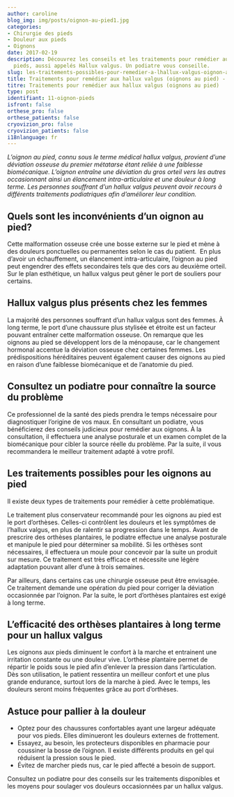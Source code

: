 ```yaml
---
author: caroline
blog_img: img/posts/oignon-au-pied1.jpg
categories:
- Chirurgie des pieds
- Douleur aux pieds
- Oignons
date: 2017-02-19
description: Découvrez les conseils et les traitements pour remédier aux oignons aux
  pieds, aussi appelés Hallux valgus. Un podiatre vous conseille.
slug: les-traitements-possibles-pour-remedier-a-lhallux-valgus-oignon-aux-pieds/
title: Traitements pour remédier aux hallux valgus (oignons au pied) - Cryos Technologies
titre: Traitements pour remédier aux hallux valgus (oignons au pied)
type: post
identifiant: 11-oignon-pieds
isfront: false
orthese_pro: false
orthese_patients: false
cryovizion_pro: false
cryovizion_patients: false
i18nlanguage: fr
---
```


*L’oignon au pied, connu sous le terme médical hallux valgus, provient d’une déviation osseuse du premier métatarse étant reliée à une faiblesse biomécanique. L’oignon entraîne une déviation du gros orteil vers les autres occasionnant ainsi un élancement intra-articulaire et une douleur à long terme. Les personnes souffrant d’un hallux valgus peuvent avoir recours à différents traitements podiatriques afin d’améliorer leur condition.*

## Quels sont les inconvénients d’un oignon au pied?

Cette malformation osseuse crée une bosse externe sur le pied et mène à des douleurs ponctuelles ou permanentes selon le cas du patient.  En plus d’avoir un échauffement, un élancement intra-articulaire, l’oignon au pied peut engendrer des effets secondaires tels que des cors au deuxième orteil. Sur le plan esthétique, un hallux valgus peut gêner le port de souliers pour certains.

## Hallux valgus plus présents chez les femmes

La majorité des personnes souffrant d’un hallux valgus sont des femmes. À long terme, le port d’une chaussure plus stylisée et étroite est un facteur pouvant entraîner cette malformation osseuse. On remarque que les oignons au pied se développent lors de la ménopause, car le changement hormonal accentue la déviation osseuse chez certaines femmes. Les prédispositions héréditaires peuvent également causer des oignons au pied en raison d’une faiblesse biomécanique et de l’anatomie du pied.

## Consultez un podiatre pour connaître la source du problème

Ce professionnel de la santé des pieds prendra le temps nécessaire pour diagnostiquer l’origine de vos maux. En consultant un podiatre, vous bénéficierez des conseils judicieux pour remédier aux oignons. À la consultation, il effectuera une analyse posturale et un examen complet de la biomécanique pour cibler la source réelle du problème. Par la suite, il vous recommandera le meilleur traitement adapté à votre profil.

## Les traitements possibles pour les oignons au pied

Il existe deux types de traitements pour remédier à cette problématique.

Le traitement plus conservateur recommandé pour les oignons au pied est le port d’orthèses. Celles-ci contrôlent les douleurs et les symptômes de l’hallux valgus, en plus de ralentir sa progression dans le temps. Avant de prescrire des orthèses plantaires, le podiatre effectue une analyse posturale et manipule le pied pour déterminer sa mobilité. Si les orthèses sont nécessaires, il effectuera un moule pour concevoir par la suite un produit sur mesure. Ce traitement est très efficace et nécessite une légère adaptation pouvant aller d’une à trois semaines.

Par ailleurs, dans certains cas une chirurgie osseuse peut être envisagée. Ce traitement demande une opération du pied pour corriger la déviation occasionnée par l’oignon. Par la suite, le port d’orthèses plantaires est exigé à long terme.

## L’efficacité des orthèses plantaires à long terme pour un hallux valgus

Les oignons aux pieds diminuent le confort à la marche et entrainent une irritation constante ou une douleur vive. L’orthèse plantaire permet de répartir le poids sous le pied afin d’enlever la pression dans l’articulation. Dès son utilisation, le patient ressentira un meilleur confort et une plus grande endurance, surtout lors de la marche à pied. Avec le temps, les douleurs seront moins fréquentes grâce au port d’orthèses.

## Astuce pour pallier à la douleur

- Optez pour des chaussures confortables ayant une largeur adéquate pour vos pieds. Elles diminueront les douleurs externes de frottement.
- Essayez, au besoin, les protecteurs disponibles en pharmacie pour coussiner la bosse de l’oignon. Il existe différents produits en gel qui réduisent la pression sous le pied.
- Évitez de marcher pieds nus, car le pied affecté a besoin de support.

Consultez un podiatre pour des conseils sur les traitements disponibles et les moyens pour soulager vos douleurs occasionnées par un hallux valgus.

